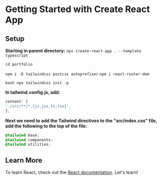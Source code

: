# Getting Started with Create React App

## Setup

**Starting in parent directory:**
`npx create-react-app . --template typescript`

`cd portfolio`

`npm i -D tailwindcss postcss autoprefixer`
`npm i react-router-dom`

`bash npx tailwindcss init -p`

**In tailwind.config.js, add:**

```javascript
content: [
'./src/**/*.{js,jsx,ts,tsx}',
],
```

**Next we need to add the Tailwind directives to the "src/index.css" file, add the following to the top of the file:**

```css
@tailwind base;
@tailwind components;
@tailwind utilities;
```

## Learn More

To learn React, check out the [React documentation](https://reactjs.org/).
Let's learn!
